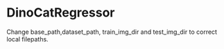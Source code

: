 # DinoCatRegressor
Change base_path,dataset_path, train_img_dir and test_img_dir to correct local filepaths.
